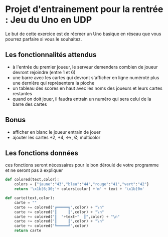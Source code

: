 # Projet d'entrainement pour la rentrée : Jeu du Uno en UDP

Le but de cette exercice est de récreer un Uno basique en réseau que vous pourrez parfaire si vous le souhaitez.


## Les fonctionnalités attendus

- à l'entrée du premier joueur, le serveur demendera combien de joueur devront rejoindre (entre 1 et 6)
- une barre avec les cartes qui devront s'afficher en ligne numéroté plus une dernière qui représentera la pioche
- un tableau des scores en haut avec les noms des joueurs et leurs cartes restantes
- quand on doit jouer, il faudra entrain un numéro qui sera celui de la barre des cartes

## Bonus

- afficher en blanc le joueur entrain de jouer
- ajouter les cartes +2, +4, ↔, Ø, multicolor

## Les fonctions données

ces fonctions seront nécessaires pour le bon déroulé de votre programme et ne seront pas à expliquer

```python
def colored(text,color):
	colors = {"jaune":"43","bleu":"44","rouge":"41","vert":"42"}
	return '\x1b[6;30;'+ colors[color] +'m' + text + '\x1b[0m'

def carte(text,color):
	carte = ""
	carte += colored("╔═════╗",color) + "\n"
	carte += colored("║     ║",color) + "\n"
	carte += colored("║  "+text+"  ║",color) + "\n"
	carte += colored("║     ║",color) + "\n"
	carte += colored("╚═════╝",color)
	return carte
```
